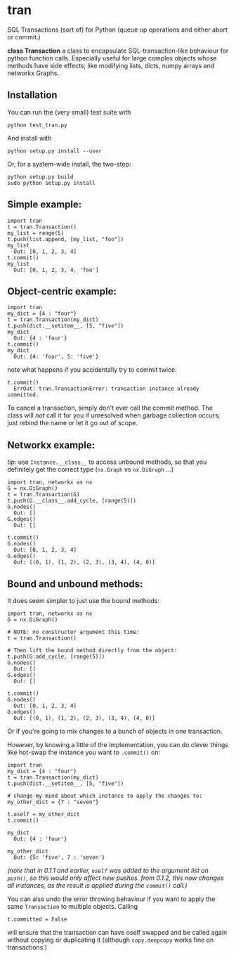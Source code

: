 tran
====

SQL Transactions (sort of) for Python (queue up operations and either abort or commit.)

**class Transaction**
a class to encapsulate SQL-transaction-like behaviour for python function calls. Especially useful for large complex objects whose methods have side effects; like modifying lists, dicts, numpy arrays and networkx Graphs.

Installation
------------
You can run the (very small) test suite with

    python test_tran.py

And install with

    python setup.py install --user

Or, for a system-wide install, the two-step:

    python setup.py build
    sudo python setup.py install

Simple example:
---------------

    import tran
    t = tran.Transaction()
    my_list = range(5)
    t.push(list.append, [my_list, "foo"])
    my_list
      Out: [0, 1, 2, 3, 4]
    t.commit()
    my_list
      Out: [0, 1, 2, 3, 4, 'foo']

Object-centric example:
-----------------------

    import tran
    my_dict = {4 : "four"}
    t = tran.Transaction(my_dict)
    t.push(dict.__setitem__, [5, "five"])
    my_dict
      Out: {4 : 'four'}
    t.commit()
    my_dict
      Out: {4: 'four', 5: 'five'}


note what happens if you accidentally try to commit twice:

    t.commit()
      ErrOut: tran.TransactionError: transaction instance already committed.

To cancel a transaction, simply don't ever call the commit method. The class will *not* call it for you if unresolved when garbage collection occurs; just rebind the name or let it go out of scope.

Networkx example:
-----------------

*tip:* use `Instance.__class__` to access unbound methods, so that you definitely get the correct type (`nx.Graph` vs `nx.DiGraph` ...)

    import tran, networkx as nx
    G = nx.DiGraph()
    t = tran.Transaction(G)
    t.push(G.__class__.add_cycle, [range(5)])
    G.nodes()
      Out: []
    G.edges()
      Out: []
    
    t.commit()
    G.nodes()
      Out: [0, 1, 2, 3, 4]
    G.edges()
      Out: [(0, 1), (1, 2), (2, 3), (3, 4), (4, 0)]

Bound and unbound methods:
--------------------------

It does seem simpler to just use the bound methods:

    import tran, networkx as nx
    G = nx.DiGraph()
    
    # NOTE: no constructor argument this time:
    t = tran.Transaction()
    
    # Then lift the bound method directly from the object:
    t.push(G.add_cycle, [range(5)])
    G.nodes()
      Out: []
    G.edges()
      Out: []

    t.commit()
    G.nodes()
      Out: [0, 1, 2, 3, 4]
    G.edges()
      Out: [(0, 1), (1, 2), (2, 3), (3, 4), (4, 0)]

Or if you're going to mix changes to a bunch of objects in one transaction.

However, by knowing a little of the implementation, you can do clever things like hot-swap the instance you want to `.commit()` on:

    import tran
    my_dict = {4 : "four"}
    t = tran.Transaction(my_dict)
    t.push(dict.__setitem__, [5, "five"])
    
    # change my mind about which instance to apply the changes to:
    my_other_dict = {7 : "seven"}
    
    t.oself = my_other_dict
    t.commit()
    
    my_dict
      Out: {4 : 'four'}
    
    my_other_dict
      Out: {5: 'five', 7 : 'seven'}

*(note that in 0.1.1 and earlier, `oself` was added to the argument list on `push()`, so this would only affect new pushes. from 0.1.2, this now changes all instances, as the result is applied during the `commit()` call.)*

You can also undo the error throwing behaviour if you want to apply the same `Transaction` to multiple objects. Calling

    t.committed = False

will ensure that the transaction can have oself swapped and be called again without copying or duplicating it (although `copy.deepcopy` works fine on transactions.)
